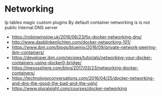 # Networking

Ip tables magic
custom plugins
By default container networking is is not public
Internal DNS server

- https://robinwinslow.uk/2016/06/23/fix-docker-networking-dns/
- http://www.dasblinkenlichten.com/docker-networking-101/
- https://www.ibm.com/blogs/bluemix/2016/09/private-network-peering-ibm-containers/
- https://developer.ibm.com/recipes/tutorials/networking-your-docker-containers-using-docker0-bridge/
- https://mesosphere.com/blog/2017/03/23/networking-docker-containers/
- https://technologyconversations.com/2016/04/25/docker-networking-and-dns-the-good-the-bad-and-the-ugly/
- https://www.pluralsight.com/courses/docker-networking